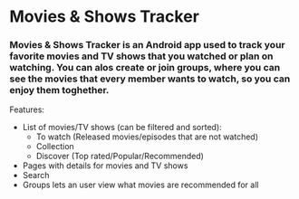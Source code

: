  # Movies & Shows Tracker
 
 
 ### Movies & Shows Tracker is an Android app used to track your favorite movies and TV shows that you watched or plan on watching. You can alos create or join groups, where you can see the movies that every member wants to watch, so you can enjoy them toghether.


Features:
* List of movies/TV shows (can be filtered and sorted):
	* To watch (Released movies/episodes that are not watched)
	* Collection
	* Discover (Top rated/Popular/Recommended)
* Pages with details for movies and TV shows
* Search
* Groups lets an user view what movies are recommended for all
